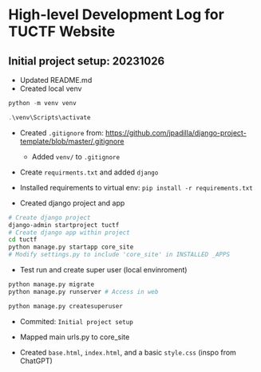 # High-level Development Log for TUCTF Website

## Initial project setup: 20231026

- Updated README.md
- Created local venv

```powershell
python -m venv venv

.\venv\Scripts\activate
```

- Created `.gitignore` from: <https://github.com/jpadilla/django-project-template/blob/master/.gitignore>

    - Added `venv/` to `.gitignore`

- Create `requirments.txt` and added `django`
- Installed requirements to virtual env: `pip install -r requirements.txt`

- Created django project and app

```bash
# Create django project
django-admin startproject tuctf
# Create django app within project
cd tuctf
python manage.py startapp core_site
# Modify settings.py to include 'core_site' in INSTALLED _APPS
```

- Test run and create super user (local envinroment)

```bash
python manage.py migrate
python manage.py runserver # Access in web

python manage.py createsuperuser
```

- Commited: `Initial project setup`

- Mapped main urls.py to core_site
- Created `base.html`, `index.html`, and a basic `style.css` (inspo from ChatGPT)

